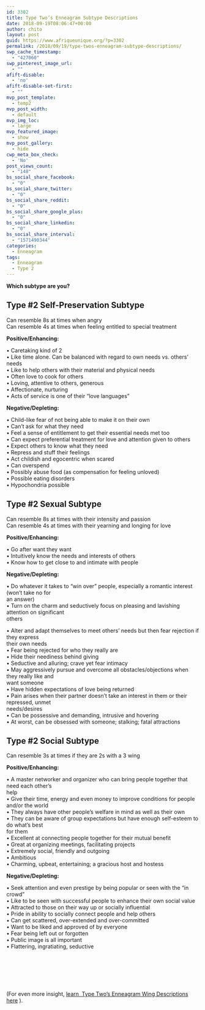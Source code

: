 ```yaml
---
id: 3302
title: Type Two’s Enneagram Subtype Descriptions
date: 2018-09-19T08:06:47+00:00
author: chito
layout: post
guid: https://www.afriqueunique.org/?p=3302
permalink: /2018/09/19/type-twos-enneagram-subtype-descriptions/
swp_cache_timestamp:
  - "427060"
swp_pinterest_image_url:
  - ""
afift-disable:
  - 'no'
afift-disable-set-first:
  - ""
mvp_post_template:
  - temp2
mvp_post_width:
  - default
mvp_img_loc:
  - large
mvp_featured_image:
  - show
mvp_post_gallery:
  - hide
cwp_meta_box_check:
  - 'No'
post_views_count:
  - "148"
bs_social_share_facebook:
  - "0"
bs_social_share_twitter:
  - "0"
bs_social_share_reddit:
  - "0"
bs_social_share_google_plus:
  - "0"
bs_social_share_linkedin:
  - "0"
bs_social_share_interval:
  - "1571490344"
categories:
  - Enneagram
tags:
  - Enneagram
  - Type 2
---
```

**Which subtype are you?**

## **Type #2 Self-Preservation Subtype**

Can resemble 8s at times when angry  
Can resemble 4s at times when feeling entitled to special treatment

**Positive/Enhancing:**

• Caretaking kind of 2  
• Like time alone. Can be balanced with regard to own needs vs. others’ needs  
• Like to help others with their material and physical needs  
• Often love to cook for others  
• Loving, attentive to others, generous  
• Affectionate, nurturing  
• Acts of service is one of their “love languages”

**Negative/Depleting:**

• Child-like fear of not being able to make it on their own  
• Can’t ask for what they need  
• Feel a sense of entitlement to get their essential needs met too  
• Can expect preferential treatment for love and attention given to others  
• Expect others to know what they need  
• Repress and stuff their feelings  
• Act childish and egocentric when scared  
• Can overspend  
• Possibly abuse food (as compensation for feeling unloved)  
• Possible eating disorders  
• Hypochondria possible

## Type #2 Sexual Subtype

Can resemble 8s at times with their intensity and passion  
Can resemble 4s at times with their yearning and longing for love

**Positive/Enhancing:**

• Go after want they want  
• Intuitively know the needs and interests of others  
• Know how to get close to and intimate with people

**Negative/Depleting:**

• Do whatever it takes to “win over” people, especially a romantic interest (won’t take no for  
an answer)  
• Turn on the charm and seductively focus on pleasing and lavishing attention on significant  
others

• Alter and adapt themselves to meet others’ needs but then fear rejection if they express  
their own needs  
• Fear being rejected for who they really are  
• Hide their neediness behind giving  
• Seductive and alluring; crave yet fear intimacy  
• May aggressively pursue and overcome all obstacles/objections when they really like and  
want someone  
• Have hidden expectations of love being returned  
• Pain arises when their partner doesn’t take an interest in them or their repressed, unmet  
needs/desires  
• Can be possessive and demanding, intrusive and hovering  
• At worst, can be obsessed with someone; stalking; fatal attractions

## Type #2 Social Subtype

Can resemble 3s at times if they are 2s with a 3 wing

**Positive/Enhancing:**

• A master networker and organizer who can bring people together that need each other’s  
help  
• Give their time, energy and even money to improve conditions for people and/or the world  
• They always have other people’s welfare in mind as well as their own  
• They can be aware of group expectations but have enough self-esteem to do what’s best  
for them  
• Excellent at connecting people together for their mutual benefit  
• Great at organizing meetings, facilitating projects  
• Extremely social, friendly and outgoing  
• Ambitious  
• Charming, upbeat, entertaining; a gracious host and hostess

**Negative/Depleting:**

• Seek attention and even prestige by being popular or seen with the “in crowd”  
• Like to be seen with successful people to enhance their own social value  
• Attracted to those on their way up or socially influential  
• Pride in ability to socially connect people and help others  
• Can get scattered, over-extended and over-committed  
• Want to be liked and approved of by everyone  
• Fear being left out or forgotten  
• Public image is all important  
• Flattering, ingratiating, seductive

&nbsp;

&nbsp;

&nbsp;

(For even more insight, [learn&nbsp; Type Two’s Enneagram Wing Descriptions here](https://www.afriqueunique.org/type-twos-enneagram-wing-descriptions)&nbsp;).